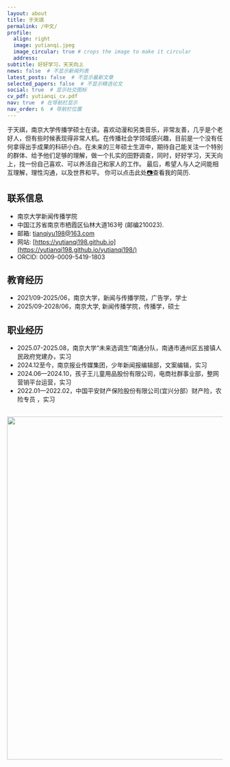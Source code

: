 ```yaml
---
layout: about
title: 于天祺
permalink: /中文/
profile:
  align: right
  image: yutianqi.jpeg
  image_circular: true # crops the image to make it circular
  address:
subtitle: 好好学习，天天向上
news: false  # 不显示新闻列表
latest_posts: false  # 不显示最新文章
selected_papers: false  # 不显示精选论文
social: true  # 显示社交图标
cv_pdf: yutianqi_cv.pdf
nav: true  # 在导航栏显示
nav_order: 6  # 导航栏位置
---
```


于天祺，南京大学传播学硕士在读。喜欢动漫和另类音乐，非常友善，几乎是个老好人，但有些时候表现得非常人机。在传播社会学领域感兴趣，目前是一个没有任何拿得出手成果的科研小白。在未来的三年硕士生涯中，期待自己能关注一个特别的群体、给予他们足够的理解，做一个扎实的田野调查，同时，好好学习，天天向上，找一份自己喜欢、可以养活自己和家人的工作。
最后，希望人与人之间能相互理解，理性沟通，以及世界和平。
你可以点击此处<a href="{% if page.cv_pdf %}{{ page.cv_pdf | prepend: 'assets/pdf/' | relative_url }}{% endif %}" target="_blank" rel="noopener noreferrer">📷</a>查看我的简历.

## 联系信息
- 南京大学新闻传播学院
- 中国江苏省南京市栖霞区仙林大道163号 (邮编210023).
- 邮箱: tianqiyu198@163.com
- 网站: [https://yutianqi198.github.io](https://yutianqi198.github.io/yutianqi198/)
- ORCID: 0009-0009-5419-1803

## 教育经历
- 2021/09-2025/06，南京大学，新闻与传播学院，广告学，学士
- 2025/09-2028/06，南京大学, 新闻传播学院，传播学，硕士

## 职业经历
- 2025.07-2025.08，南京大学“未来选调生”南通分队，南通市通州区五接镇人民政府党建办，实习
- 2024.12至今，南京报业传媒集团，少年新闻报编辑部，文案编辑，实习
- 2024.06—2024.10，孩子王儿童用品股份有限公司，电商社群事业部，整网营销平台运营，实习
- 2022.01—2022.02，中国平安财产保险股份有限公司(宜兴分部）财产险，农险专员 ，实习

<br>
<a href="https://github.com/SocratesClub/SocratesClub.github.io/edit/master/_pages/about.md">
  <img src="https://user-images.githubusercontent.com/543384/192227995-fdb3a693-2f68-4dc4-b9bd-06053066322f.png" width = "800" align="middle" />
</a>
